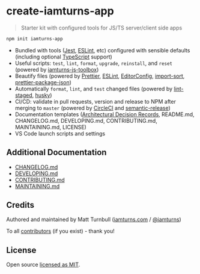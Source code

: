 # create-iamturns-app

> Starter kit with configured tools for JS/TS server/client side apps

```bash
npm init iamturns-app
```

- Bundled with tools ([Jest](https://jestjs.io/), [ESLint](https://eslint.org/), etc) configured with sensible defaults (including optional [TypeScript](https://www.typescriptlang.org/) support)
- Useful scripts: `test`, `lint`, `format`, `upgrade`, `reinstall`, and `reset` (powered by [iamturns-js-toolbox](https://github.com/iamturns/iamturns-js-toolbox))
- Beautify files (powered by [Prettier](https://prettier.io/), [ESLint](https://eslint.org/), [EditorConfig](https://editorconfig.org/), [import-sort](https://github.com/renke/import-sort), [prettier-package-json](https://github.com/cameronhunter/prettier-package-json))
- Automatically `format`, `lint`, and `test` changed files (powered by [lint-staged](https://github.com/okonet/lint-staged), [husky](https://github.com/typicode/husky))
- CI/CD: validate in pull requests, version and release to NPM after merging to `master` (powered by [CircleCI](https://circleci.com/) and [semantic-release](https://github.com/semantic-release/semantic-release))
- Documentation templates ([Architectural Decision Records](https://adr.github.io/), README.md, CHANGELOG.md, DEVELOPING.md, CONTRIBUTING.md, MAINTAINING.md, LICENSE)
- VS Code launch scripts and settings

## Additional Documentation

- [CHANGELOG.md](CHANGELOG.md)
- [DEVELOPING.md](DEVELOPING.md)
- [CONTRIBUTING.md](CONTRIBUTING.md)
- [MAINTAINING.md](MAINTAINING.md)

## Credits

Authored and maintained by Matt Turnbull ([iamturns.com](https://iamturns.com) / [@iamturns](https://twitter.com/iamturns))

To all [contributors](https://github.com/iamturns/iamturns-js-toolbox/graphs/contributors) (if you exist) - thank you!

## License

Open source [licensed as MIT](https://github.com/iamturns/create-iamturns-app/blob/master/LICENSE).
